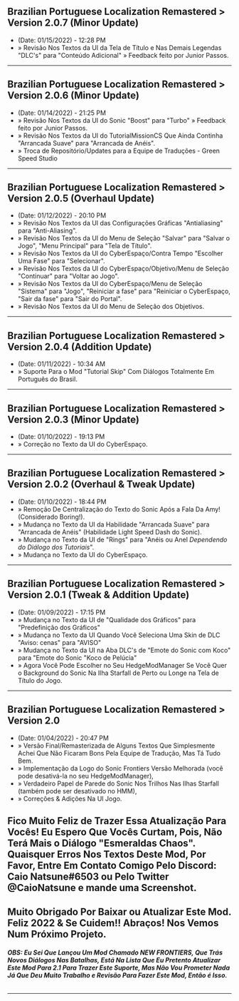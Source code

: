 ## Brazilian Portuguese Localization Remastered > Version 2.0.7 (Minor Update)
- (Date: 01/15/2022) - 12:28 PM
- » Revisão Nos Textos da UI da Tela de Título e Nas Demais Legendas "DLC's" para "Conteúdo Adicional" » Feedback feito por Junior Passos.
--------------------------------------------------------------------------------------------------
## Brazilian Portuguese Localization Remastered > Version 2.0.6 (Minor Update)
- (Date: 01/14/2022) - 21:25 PM
- » Revisão Nos Textos da UI do Sonic "Boost" para "Turbo" » Feedback feito por Junior Passos.
- » Revisão Nos Textos da UI do TutorialMissionCS Que Ainda Continha "Arrancada Suave" para "Arrancada de Anéis".
- » Troca de Repositório/Updates para a Equipe de Traduções - Green Speed Studio
--------------------------------------------------------------------------------------------------
## Brazilian Portuguese Localization Remastered > Version 2.0.5 (Overhaul Update)
- (Date: 01/12/2022) - 20:10 PM
- » Revisão Nos Textos da UI das Configurações Gráficas "Antialiasing" para "Anti-Aliasing".
- » Revisão Nos Textos da UI do Menu de Seleção "Salvar" para "Salvar o Jogo", "Menu Principal" para "Tela de Título".
- » Revisão Nos Textos da UI do CyberEspaço/Contra Tempo "Escolher Uma Fase" para "Selecionar".
- » Revisão Nos Textos da UI do CyberEspaço/Objetivo/Menu de Seleção "Continuar" para "Voltar ao Jogo".
- » Revisão Nos Textos da UI do CyberEspaço/Menu de Seleção "Sistema" para "Jogo", "Reiniciar a fase" para "Reiniciar o CyberEspaço, "Sair da fase" para "Sair do Portal".
- » Revisão Nos Textos da UI do Menu de Seleção dos Objetivos.
--------------------------------------------------------------------------------------------------
## Brazilian Portuguese Localization Remastered > Version 2.0.4 (Addition Update)
- (Date: 01/11/2022) - 10:34 AM
- » Suporte Para o Mod "Tutorial Skip" Com Diálogos Totalmente Em Português do Brasil.
--------------------------------------------------------------------------------------------------
## Brazilian Portuguese Localization Remastered > Version 2.0.3 (Minor Update)
- (Date: 01/10/2022) - 19:13 PM
- » Correção no Texto da UI do CyberEspaço.
--------------------------------------------------------------------------------------------------
## Brazilian Portuguese Localization Remastered > Version 2.0.2 (Overhaul & Tweak Update)
- (Date: 01/10/2022) - 18:44 PM
- » Remoção De Centralização do Texto do Sonic Após a Fala Da Amy! (Considerado Boring!).
- » Mudança no Texto da UI da Habilidade "Arrancada Suave" para "Arrancada de Anéis" (Habilidade Light Speed Dash do Sonic).
- » Mudança no Texto da UI de "Rings" para "Anéis ou Anel *Dependendo do Diálogo dos Tutoriais*".
- » Mudança no Texto da UI do CyberEspaço.
--------------------------------------------------------------------------------------------------
## Brazilian Portuguese Localization Remastered > Version 2.0.1 (Tweak & Addition Update)
- (Date: 01/09/2022) - 17:15 PM
- » Mudança no Texto da UI de "Qualidade dos Gráficos" para "Predefinição dos Gráficos"
- » Mudança no Texto da UI Quando Você Seleciona Uma Skin de DLC "Aviso: cenas" para "AVISO"
- » Mudança no Texto da UI na Aba DLC's de "Emote do Sonic com Koco" para "Emote do Sonic "Koco de Pelúcia"
- » Agora Você Pode Escolher no Seu HedgeModManager Se Você Quer o Background do Sonic Na Ilha Starfall de Perto ou Longe na Tela de Título do Jogo.
--------------------------------------------------------------------------------------------------
## Brazilian Portuguese Localization Remastered > Version 2.0
- (Date: 01/04/2022) - 20:47 PM
- » Versão Final/Remasterizada de Alguns Textos Que Simplesmente Achei Que Não Ficaram Bons Pela Equipe de Tradução, Mas Tá Tudo Bem. 
- » Implementação da Logo do Sonic Frontiers Versão Melhorada (você pode desativá-la no seu HedgeModManager), 
- » Verdadeiro Papel de Parede do Sonic Nos Trilhos Nas Ilhas Starfall (também pode ser desativado no HMM), 
- » Correções & Adições Na UI Jogo.

## Fico Muito Feliz de Trazer Essa Atualização Para Vocês! Eu Espero Que Vocês Curtam, Pois, Não Terá Mais o Diálogo "Esmeraldas Chaos". Quaisquer Erros Nos Textos Deste Mod, Por Favor, Entre Em Contato Comigo Pelo Discord: Caio Natsune#6503 ou Pelo Twitter @CaioNatsune e mande uma Screenshot.

## Muito Obrigado Por Baixar ou Atualizar Este Mod. Feliz 2022 & Se Cuidem!! Abraços! Nos Vemos Num Próximo Projeto.
###### **OBS: Eu Sei Que Lançou Um Mod Chamado NEW FRONTIERS, Que Trás Novos Diálogos Nas Batalhas, Está Na Lista Que Eu Pretento Atualizar Este Mod Para 2.1 Para Trazer Este Suporte, Mas Não Vou Prometer Nada Já Que Deu Muito Trabalho e Revisão Para Fazer Este Mod, Então é Isso.**
--------------------------------------------------------------------------------------------------


